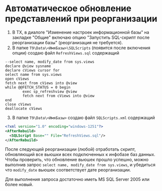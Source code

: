 # Автоматическое обновление представлений при реорганизации

1. В TX, в диалоге "Изменение настроек информационной базы" на закладке "Общие" включаю опцию
   "Запустить SQL-скрипт после реорганизации базы" (реорганизация не требуется).
2. В папке `T9\Data\<ИмяБазы>\SQLScripts` (появится после включения опции) создаю файл `RefreshViews.sql` содержащий
```
--select name, modify_date from sys.views
declare @view sysname
declare cViews cursor for 
select name from sys.views 
open cViews
fetch next from cViews into @view
while @@FETCH_STATUS = 0 begin
        exec sp_refreshview @view
        fetch next from cViews into @view
end
close cViews
deallocate cViews
```
3. В папке `T9\Data\<ИмяБазы>` создаю файл `SQLScripts.xml` содержащий
```xml
<?xml version="1.0" encoding="windows-1251"?>
<AfterRebuild>
  <SQLScript Base="" File="RefreshViews.sql"/>
</AfterRebuild>
```

После следующей реорганизации (любой) отработать скрипт, обновляющий все вьюшки всех подключенных к инфобазе баз данных.
Чтобы проверить, что обновление вьюшек прошло успешно, можно выполнив запрос `select name, modify_date from sys.views`, и убедиться что `modify_date` вьюшек соответствует дате реорганизации.

Для выполнения запроса достаточно иметь MS SQL Server 2005 или более новый.
